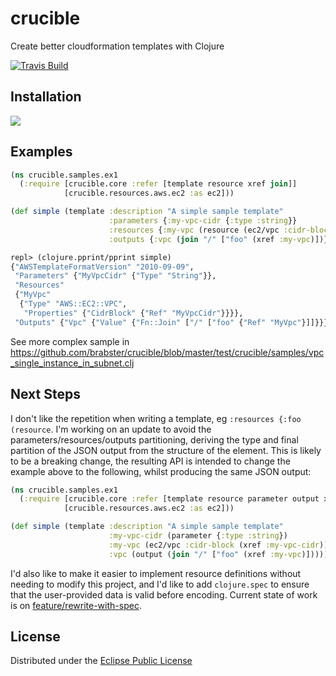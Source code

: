 # crucible

Create better cloudformation templates with Clojure

[![Travis Build](https://travis-ci.org/brabster/crucible.svg?branch=master)](https://travis-ci.org/brabster/crucible)

## Installation

![](https://clojars.org/crucible/latest-version.svg)

## Examples

```clojure
(ns crucible.samples.ex1
  (:require [crucible.core :refer [template resource xref join]]
            [crucible.resources.aws.ec2 :as ec2]))

(def simple (template :description "A simple sample template"
                      :parameters {:my-vpc-cidr {:type :string}}
                      :resources {:my-vpc (resource (ec2/vpc :cidr-block (xref :my-vpc-cidr)))}
                      :outputs {:vpc (join "/" ["foo" (xref :my-vpc)])}))


```

```clojure
repl> (clojure.pprint/pprint simple)
{"AWSTemplateFormatVersion" "2010-09-09",
 "Parameters" {"MyVpcCidr" {"Type" "String"}},
 "Resources"
 {"MyVpc"
  {"Type" "AWS::EC2::VPC",
   "Properties" {"CidrBlock" {"Ref" "MyVpcCidr"}}}},
 "Outputs" {"Vpc" {"Value" {"Fn::Join" ["/" ["foo" {"Ref" "MyVpc"}]]}}}}
```

See more complex sample in https://github.com/brabster/crucible/blob/master/test/crucible/samples/vpc_single_instance_in_subnet.clj

## Next Steps

I don't like the repetition when writing a template, eg `:resources {:foo (resource`. I'm working on an update to avoid the parameters/resources/outputs partitioning, deriving the type and final partition of the JSON output from the structure of the element. This is likely to be a breaking change, the resulting API is intended to change the example above to the following, whilst producing the same JSON output:

```clojure
(ns crucible.samples.ex1
  (:require [crucible.core :refer [template resource parameter output xref join]]
            [crucible.resources.aws.ec2 :as ec2]))

(def simple (template :description "A simple sample template"
                      :my-vpc-cidr (parameter {:type :string})
                      :my-vpc (ec2/vpc :cidr-block (xref :my-vpc-cidr))
                      :vpc (output (join "/" ["foo" (xref :my-vpc)]))))
```
I'd also like to make it easier to implement resource definitions without needing to modify this project, and I'd like to add `clojure.spec` to ensure that the user-provided data is valid before encoding. Current state of work is on [feature/rewrite-with-spec](/brabster/crucible/tree/feature/rewrite-with-spec).

## License

Distributed under the [Eclipse Public License](http://opensource.org/licenses/eclipse-1.0.php)
